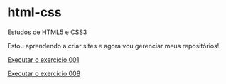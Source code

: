 # html-css
 Estudos de HTML5  e CSS3

Estou aprendendo a criar sites e agora vou gerenciar meus repositórios!

<a href="https://layras.github.io/html-css/exercicios/EX001">Executar o exercício 001</a>

<a href="https://layras.github.io/html-css/exercicios/ex008">Executar o exercício 008</a>